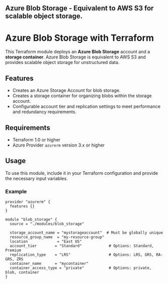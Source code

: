 
## Azure Blob Storage - Equivalent to AWS S3 for scalable object storage.

# Azure Blob Storage with Terraform

This Terraform module deploys an **Azure Blob Storage** account and a **storage container**. Azure Blob Storage is equivalent to AWS S3 and provides scalable object storage for unstructured data.

## Features

- Creates an Azure Storage Account for blob storage.
- Creates a storage container for organizing blobs within the storage account.
- Configurable account tier and replication settings to meet performance and redundancy requirements.

## Requirements

- Terraform 1.0 or higher
- Azure Provider `azurerm` version 3.x or higher

## Usage

To use this module, include it in your Terraform configuration and provide the necessary input variables.

### Example

```hcl
provider "azurerm" {
  features {}
}

module "blob_storage" {
  source = "./modules/blob_storage"

  storage_account_name = "mystorageaccount"  # Must be globally unique
  resource_group_name  = "my-resource-group"
  location             = "East US"
  account_tier        = "Standard"            # Options: Standard, Premium
  replication_type    = "LRS"                 # Options: LRS, GRS, RA-GRS, ZRS
  container_name      = "mycontainer"
  container_access_type = "private"           # Options: private, blob, container
}
